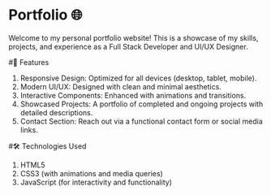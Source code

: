 # Portfolio 🌐
Welcome to my personal portfolio website! This is a showcase of my skills, projects, and experience as a Full Stack Developer and UI/UX Designer.

#🚀 Features
1. Responsive Design: Optimized for all devices (desktop, tablet, mobile).
2. Modern UI/UX: Designed with clean and minimal aesthetics.
3. Interactive Components: Enhanced with animations and transitions.
4. Showcased Projects: A portfolio of completed and ongoing projects with detailed descriptions.
5. Contact Section: Reach out via a functional contact form or social media links.

#🛠️ Technologies Used
1. HTML5
2. CSS3 (with animations and media queries)
3. JavaScript (for interactivity and functionality)
